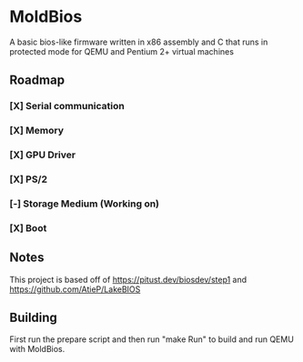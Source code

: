 # MoldBios
A basic bios-like firmware written in x86 assembly and C that runs in protected mode for QEMU and Pentium 2+ virtual machines

## Roadmap

### [X] Serial communication
### [X] Memory
### [X] GPU Driver 
### [X] PS/2
### [-] Storage Medium (Working on)
### [X] Boot

## Notes
This project is based off of https://pitust.dev/biosdev/step1 and https://github.com/AtieP/LakeBIOS

## Building
First run the prepare script and then run "make Run" to build and run QEMU with MoldBios.
